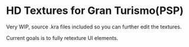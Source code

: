 # HD Textures for Gran Turismo(PSP)
Very WIP, source .kra files included so you can further edit the textures.

Current goals is to fully retexture UI elements.

